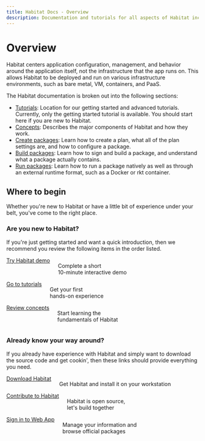```yaml
---
title: Habitat Docs - Overview
description: Documentation and tutorials for all aspects of Habitat including getting started; creating, building, and running Habitat packages; and implementation details.
---
```


# Overview

Habitat centers application configuration, management, and behavior around the application itself, not the infrastructure that the app runs on. This allows Habitat to be deployed and run on various infrastructure environments, such as bare metal, VM, containers, and PaaS.

The Habitat documentation is broken out into the following sections:

- [Tutorials](/tutorials): Location for our getting started and advanced tutorials. Currently, only the getting started tutorial is available. You should start here if you are new to Habitat.
- [Concepts](/docs/concepts-overview): Describes the major components of Habitat and how they work.
- [Create packages](/docs/create-packages-overview): Learn how to create a plan, what all of the plan settings are, and how to configure a package.
- [Build packages](/docs/build-packages-overview): Learn how to sign and build a package, and understand what a package actually contains.
- [Run packages](/docs/run-packages-overview): Learn how to run a package natively as well as through an external runtime format, such as a Docker or rkt container.

## Where to begin

Whether you're new to Habitat or have a little bit of experience under your
belt, you've come to the right place.

### Are you new to Habitat?

If you're just getting started and want a quick introduction, then we recommend
you review the following items in the order listed.

<div class="callout-box--container row">
  <div class="callout-box columns medium-4">
    <a href="/try" class="button secondary">Try Habitat demo</a>
    <p>Complete a short<br>10-minute interactive demo</p>
  </div>
  <div class="callout-box columns medium-4">
    <a href="/tutorials" class="button secondary">Go to tutorials</a>
    <p>Get your first<br>hands-on experience</p>
  </div>
  <div class="callout-box columns medium-4">
    <a href="/docs/concepts-overview" class="button secondary">Review concepts</a>
    <p>Start learning the<br>fundamentals of Habitat</p>
  </div>
</div>

### Already know your way around?

If you already have experience with Habitat and simply want to download the source
code and get cookin', then these links should provide everything you need.

<div class="callout-box--container row">
  <div class="callout-box columns medium-4">
    <a href="/docs/get-habitat" class="button secondary">Download Habitat</a>
    <p>Get Habitat and install it on your workstation</p>
  </div>
  <div class="callout-box columns medium-4">
    <a href="/docs/contribute-help-build/" class="button secondary">Contribute to Habitat</a>
    <p>Habitat is open source,<br>let's build together</p>
  </div>
  <div class="callout-box columns medium-4">
    <a href="/log-in" class="button secondary">Sign in to Web App</a>
    <p>Manage your information and<br>browse official packages</p>
  </div>
</div>
